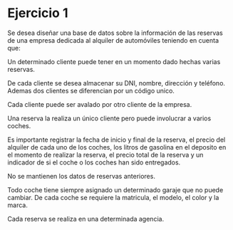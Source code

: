 # Ejercicio 1

Se desea diseñar una base de datos sobre la información de las reservas de una empresa dedicada al alquiler de automóviles teniendo en cuenta que:

Un determinado cliente puede tener en un momento dado hechas varias reservas.

De cada cliente se desea almacenar su DNI, nombre, dirección y teléfono. Ademas dos clientes se diferencian por un código unico.

Cada cliente puede ser avalado por otro cliente de la empresa.

Una reserva la realiza un único cliente pero puede involucrar a varios coches.

Es importante registrar la fecha de inicio y final de la reserva, el precio del alquiler de cada uno de los coches, los litros de gasolina en el deposito en el momento de realizar la reserva, el precio total de la reserva y un indicador de si el coche o los coches han sido entregados.

No se mantienen los datos de reservas anteriores.

Todo coche tiene siempre asignado un determinado garaje que no puede cambiar. De cada coche se requiere la matricula, el modelo, el color y la marca.

Cada reserva se realiza en una determinada agencia.
